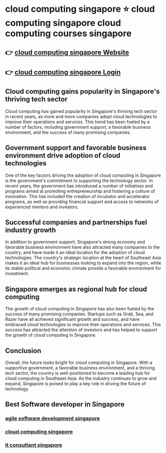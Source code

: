 
# cloud computing singapore ⭐ cloud computing singapore cloud computing courses singapore

## 👉 [cloud computing singapore Website](http://bit.ly/3uTVmbC)
## 👉 [cloud computing singapore Login](http://bit.ly/3uTVmbC)

## Cloud computing gains popularity in Singapore's thriving tech sector

Cloud computing has gained popularity in Singapore's thriving tech sector in recent years, as more and more companies adopt cloud technologies to improve their operations and services. This trend has been fueled by a number of factors, including government support, a favorable business environment, and the success of many promising companies.

## Government support and favorable business environment drive adoption of cloud technologies

One of the key factors driving the adoption of cloud computing in Singapore is the government's commitment to supporting the technology sector. In recent years, the government has introduced a number of initiatives and programs aimed at promoting entrepreneurship and fostering a culture of innovation. This has included the creation of incubator and accelerator programs, as well as providing financial support and access to networks of experienced mentors and investors.

## Successful companies and partnerships fuel industry growth

In addition to government support, Singapore's strong economy and favorable business environment have also attracted many companies to the country, and have made it an ideal location for the adoption of cloud technologies. The country's strategic location at the heart of Southeast Asia makes it an ideal hub for businesses looking to expand into the region, while its stable political and economic climate provide a favorable environment for investment.

## Singapore emerges as regional hub for cloud computing

The growth of cloud computing in Singapore has also been fueled by the success of many promising companies. Startups such as Grab, Sea, and Razer have all achieved significant growth and success, and have embraced cloud technologies to improve their operations and services. This success has attracted the attention of investors and has helped to support the growth of cloud computing in Singapore.

## Conclusion

Overall, the future looks bright for cloud computing in Singapore. With a supportive government, a favorable business environment, and a thriving tech sector, the country is well-positioned to become a leading hub for cloud computing in Southeast Asia. As the industry continues to grow and expand, Singapore is poised to play a key role in driving the future of technology.

## Best Software developer in Singapore
### [agile software development singapore](https://atom.io/packages/agile%20software%20development%20singapore)
### [cloud computing singapore](https://atom.io/packages/cloud%20computing%20singapore)
### [it consultant singapore](https://atom.io/packages/it%20consultant%20singapore)